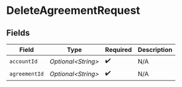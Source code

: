 # DeleteAgreementRequest


## Fields

| Field               | Type                | Required            | Description         |
| ------------------- | ------------------- | ------------------- | ------------------- |
| `accountId`         | *Optional\<String>* | :heavy_check_mark:  | N/A                 |
| `agreementId`       | *Optional\<String>* | :heavy_check_mark:  | N/A                 |